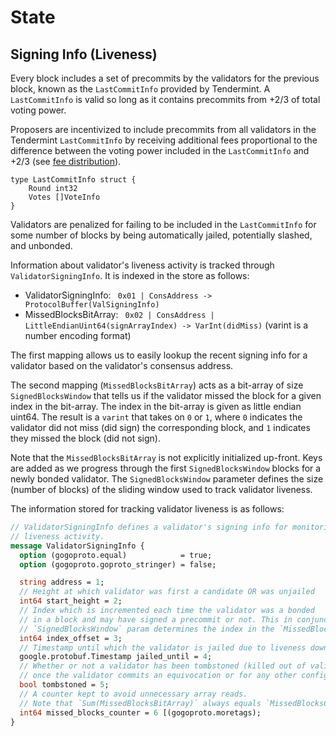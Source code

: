 <!--
order: 2
-->

# State

## Signing Info (Liveness)

Every block includes a set of precommits by the validators for the previous block,
known as the `LastCommitInfo` provided by Tendermint. A `LastCommitInfo` is valid so
long as it contains precommits from +2/3 of total voting power.

Proposers are incentivized to include precommits from all validators in the Tendermint `LastCommitInfo`
by receiving additional fees proportional to the difference between the voting
power included in the `LastCommitInfo` and +2/3 (see [fee distribution](https://github.com/cosmos/cosmos-sdk/blob/master/docs/spec/_proposals/README.md)).

```
type LastCommitInfo struct {
	Round int32
	Votes []VoteInfo
}
```

Validators are penalized for failing to be included in the `LastCommitInfo` for some
number of blocks by being automatically jailed, potentially slashed, and unbonded.

Information about validator's liveness activity is tracked through `ValidatorSigningInfo`.
It is indexed in the store as follows:

- ValidatorSigningInfo: ` 0x01 | ConsAddress -> ProtocolBuffer(ValSigningInfo)`
- MissedBlocksBitArray: ` 0x02 | ConsAddress | LittleEndianUint64(signArrayIndex) -> VarInt(didMiss)`  (varint is a number encoding format)

The first mapping allows us to easily lookup the recent signing info for a
validator based on the validator's consensus address.

The second mapping (`MissedBlocksBitArray`) acts
as a bit-array of size `SignedBlocksWindow` that tells us if the validator missed
the block for a given index in the bit-array. The index in the bit-array is given
as little endian uint64.
The result is a `varint` that takes on `0` or `1`, where `0` indicates the
validator did not miss (did sign) the corresponding block, and `1` indicates
they missed the block (did not sign).

Note that the `MissedBlocksBitArray` is not explicitly initialized up-front. Keys
are added as we progress through the first `SignedBlocksWindow` blocks for a newly
bonded validator. The `SignedBlocksWindow` parameter defines the size
(number of blocks) of the sliding window used to track validator liveness.

The information stored for tracking validator liveness is as follows:

```protobuf
// ValidatorSigningInfo defines a validator's signing info for monitoring their
// liveness activity.
message ValidatorSigningInfo {
  option (gogoproto.equal)            = true;
  option (gogoproto.goproto_stringer) = false;

  string address = 1;
  // Height at which validator was first a candidate OR was unjailed
  int64 start_height = 2;
  // Index which is incremented each time the validator was a bonded
  // in a block and may have signed a precommit or not. This in conjunction with the
  // `SignedBlocksWindow` param determines the index in the `MissedBlocksBitArray`.
  int64 index_offset = 3;
  // Timestamp until which the validator is jailed due to liveness downtime.
  google.protobuf.Timestamp jailed_until = 4;
  // Whether or not a validator has been tombstoned (killed out of validator set). It is set
  // once the validator commits an equivocation or for any other configured misbehiavor.
  bool tombstoned = 5;
  // A counter kept to avoid unnecessary array reads.
  // Note that `Sum(MissedBlocksBitArray)` always equals `MissedBlocksCounter`.
  int64 missed_blocks_counter = 6 [(gogoproto.moretags);
}
```
